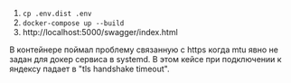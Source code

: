 1. `cp .env.dist .env`
2. `docker-compose up --build`
3. http://localhost:5000/swagger/index.html

В контейнере поймал проблему связанную с https когда mtu явно не задан для докер сервиса в systemd.
В этом кейсе при подключении к яндексу падает в "tls handshake timeout".
